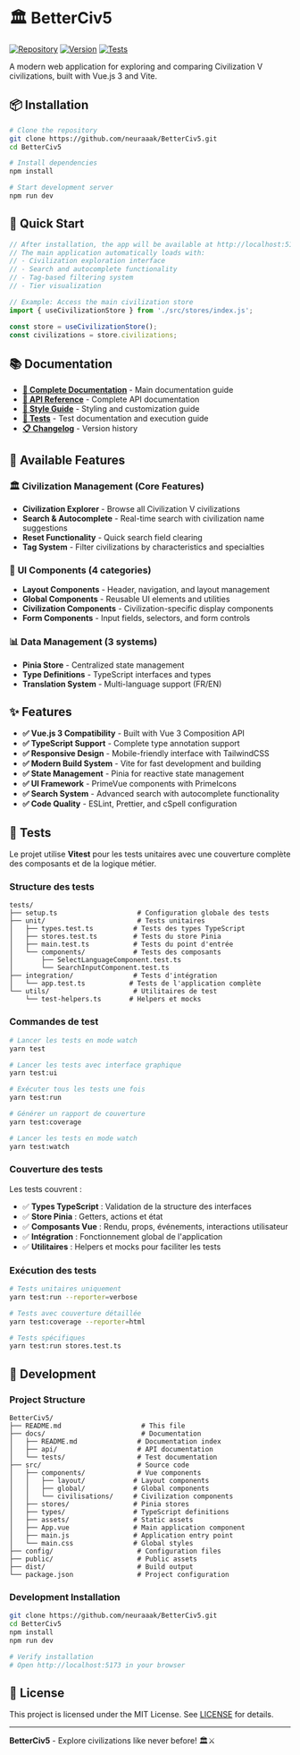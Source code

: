 # 🏛️ BetterCiv5

[![Repository](https://img.shields.io/badge/Repository-GitHub-blue?style=for-the-badge&logo=github)](https://github.com/neuraaak/BetterCiv5)
[![Version](https://img.shields.io/badge/Version-1.1.0-green?style=for-the-badge)](https://github.com/neuraaak/BetterCiv5/releases)
[![Tests](https://img.shields.io/badge/Tests-passing-green?style=for-the-badge&logo=jest)](https://github.com/neuraaak/BetterCiv5/actions)

A modern web application for exploring and comparing Civilization V civilizations, built with Vue.js 3 and Vite.

## 📦 **Installation**

```bash
# Clone the repository
git clone https://github.com/neuraaak/BetterCiv5.git
cd BetterCiv5

# Install dependencies
npm install

# Start development server
npm run dev
```

## 🚀 **Quick Start**

```javascript
// After installation, the app will be available at http://localhost:5173
// The main application automatically loads with:
// - Civilization exploration interface
// - Search and autocomplete functionality
// - Tag-based filtering system
// - Tier visualization

// Example: Access the main civilization store
import { useCivilizationStore } from './src/stores/index.js';

const store = useCivilizationStore();
const civilizations = store.civilizations;
```

## 📚 **Documentation**

- **[📖 Complete Documentation](docs/README.md)** - Main documentation guide
- **[🎯 API Reference](docs/api/README.md)** - Complete API documentation
- **[🎨 Style Guide](docs/style/README.md)** - Styling and customization guide
- **[🧪 Tests](docs/tests/README.md)** - Test documentation and execution guide
- **[📋 Changelog](CHANGELOG.md)** - Version history

## 🎯 **Available Features**

### 🏛️ **Civilization Management (Core Features)**

- **Civilization Explorer** - Browse all Civilization V civilizations
- **Search & Autocomplete** - Real-time search with civilization name suggestions
- **Reset Functionality** - Quick search field clearing
- **Tag System** - Filter civilizations by characteristics and specialties

### 🎨 **UI Components (4 categories)**

- **Layout Components** - Header, navigation, and layout management
- **Global Components** - Reusable UI elements and utilities
- **Civilization Components** - Civilization-specific display components
- **Form Components** - Input fields, selectors, and form controls

### 📊 **Data Management (3 systems)**

- **Pinia Store** - Centralized state management
- **Type Definitions** - TypeScript interfaces and types
- **Translation System** - Multi-language support (FR/EN)

## ✨ **Features**

- **✅ Vue.js 3 Compatibility** - Built with Vue 3 Composition API
- **✅ TypeScript Support** - Complete type annotation support
- **✅ Responsive Design** - Mobile-friendly interface with TailwindCSS
- **✅ Modern Build System** - Vite for fast development and building
- **✅ State Management** - Pinia for reactive state management
- **✅ UI Framework** - PrimeVue components with PrimeIcons
- **✅ Search System** - Advanced search with autocomplete functionality
- **✅ Code Quality** - ESLint, Prettier, and cSpell configuration

## 🧪 Tests

Le projet utilise **Vitest** pour les tests unitaires avec une couverture complète des composants et de la logique métier.

### Structure des tests

```
tests/
├── setup.ts                    # Configuration globale des tests
├── unit/                       # Tests unitaires
│   ├── types.test.ts          # Tests des types TypeScript
│   ├── stores.test.ts         # Tests du store Pinia
│   ├── main.test.ts           # Tests du point d'entrée
│   └── components/            # Tests des composants
│       ├── SelectLanguageComponent.test.ts
│       └── SearchInputComponent.test.ts
├── integration/               # Tests d'intégration
│   └── app.test.ts           # Tests de l'application complète
└── utils/                     # Utilitaires de test
    └── test-helpers.ts       # Helpers et mocks
```

### Commandes de test

```bash
# Lancer les tests en mode watch
yarn test

# Lancer les tests avec interface graphique
yarn test:ui

# Exécuter tous les tests une fois
yarn test:run

# Générer un rapport de couverture
yarn test:coverage

# Lancer les tests en mode watch
yarn test:watch
```

### Couverture des tests

Les tests couvrent :

- ✅ **Types TypeScript** : Validation de la structure des interfaces
- ✅ **Store Pinia** : Getters, actions et état
- ✅ **Composants Vue** : Rendu, props, événements, interactions utilisateur
- ✅ **Intégration** : Fonctionnement global de l'application
- ✅ **Utilitaires** : Helpers et mocks pour faciliter les tests

### Exécution des tests

```bash
# Tests unitaires uniquement
yarn test:run --reporter=verbose

# Tests avec couverture détaillée
yarn test:coverage --reporter=html

# Tests spécifiques
yarn test:run stores.test.ts
```

## 🔧 **Development**

### **Project Structure**

```
BetterCiv5/
├── README.md                    # This file
├── docs/                        # Documentation
│   ├── README.md               # Documentation index
│   ├── api/                    # API documentation
│   └── tests/                  # Test documentation
├── src/                        # Source code
│   ├── components/             # Vue components
│   │   ├── layout/            # Layout components
│   │   ├── global/            # Global components
│   │   └── civilisations/     # Civilization components
│   ├── stores/                # Pinia stores
│   ├── types/                 # TypeScript definitions
│   ├── assets/                # Static assets
│   ├── App.vue                # Main application component
│   ├── main.js                # Application entry point
│   └── main.css               # Global styles
├── config/                     # Configuration files
├── public/                     # Public assets
├── dist/                       # Build output
└── package.json                # Project configuration
```

### **Development Installation**

```bash
git clone https://github.com/neuraaak/BetterCiv5.git
cd BetterCiv5
npm install
npm run dev

# Verify installation
# Open http://localhost:5173 in your browser
```

## 📄 **License**

This project is licensed under the MIT License. See [LICENSE](LICENSE) for details.

---

**BetterCiv5** - Explore civilizations like never before! 🏛️⚔️
